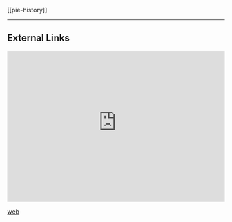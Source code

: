 [[pie-history]]

---

## External Links
<iframe width="100%" height="350" frameborder="0" allow="accelerometer; autoplay; clipboard-write; encrypted-media; gyroscope; picture-in-picture" allowfullscreen src="https://www.indo-european-connection.com/science/afanasievo-culture"></iframe>

[web](https://www.indo-european-connection.com/science/afanasievo-culture)